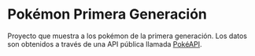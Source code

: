 # Pokémon Primera Generación

Proyecto que muestra a los pokémon de la primera generación. Los datos son obtenidos a través de una API pública llamada [PokéAPI](https://www.pokeapi.co/).
